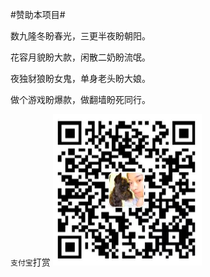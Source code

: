 #赞助本项目#

数九隆冬盼春光，三更半夜盼朝阳。

花容月貌盼大款，闲散二奶盼流氓。

夜独豺狼盼女鬼，单身老头盼大娘。

做个游戏盼爆款，做翻墙盼死同行。

`支付宝`打赏
![支付宝](_media/alipay.png "支付宝")
